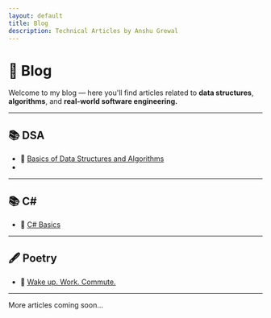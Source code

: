```yaml
---
layout: default
title: Blog
description: Technical Articles by Anshu Grewal
---
```


# 📝 Blog

Welcome to my  blog — here you'll find articles related to **data structures**, **algorithms**, and **real-world software engineering.**

---

## 📚 DSA

- 🔹 [Basics of Data Structures and Algorithms](./blog/basics-of-dsa)
- 
---
## 📚 C#
- 🔹 [C# Basics](./blog/C#Question)
---
## 🖋️ Poetry

- 🔹 [Wake up. Work. Commute.](./blog/wake-up-poem)
---

More articles coming soon...
